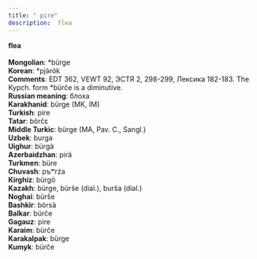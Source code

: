 ```yaml
---
title: " pire"
description:  flea
---
```

<strong> flea</strong><br><br>
<strong>Mongolian</strong>:  *bürge<br>
<strong>Korean</strong>:  *pjǝ̀rók<br>
<strong>Comments</strong>:  EDT 362, VEWT 92, ЭСТЯ 2, 298-299, Лексика 182-183. The Kypch. form *bürče is a diminutive.<br>
<strong>Russian meaning</strong>:  блоха<br>
<strong>Karakhanid</strong>:  bürge (MK, IM)<br>
<strong>Turkish</strong>:  pire<br>
<strong>Tatar</strong>:  börčɛ<br>
<strong>Middle Turkic</strong>:  bürge (MA, Pav. C., Sangl.)<br>
<strong>Uzbek</strong>:  burga<br>
<strong>Uighur</strong>:  bürgä<br>
<strong>Azerbaidzhan</strong>:  pirä<br>
<strong>Turkmen</strong>:  büre<br>
<strong>Chuvash</strong>:  pъʷrźa<br>
<strong>Kirghiz</strong>:  bürgö<br>
<strong>Kazakh</strong>:  bürge, bürše (dial.), burša (dial.)<br>
<strong>Noghai</strong>:  bürše<br>
<strong>Bashkir</strong>:  börsä<br>
<strong>Balkar</strong>:  bürče<br>
<strong>Gagauz</strong>:  pire<br>
<strong>Karaim</strong>:  bürče<br>
<strong>Karakalpak</strong>:  bürge<br>
<strong>Kumyk</strong>:  bürče<br>


